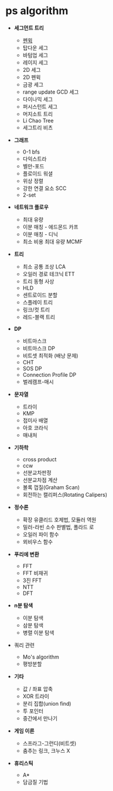 # ps algorithm
* __세그먼트 트리__

  * [펜윅](https://github.com/simta1/ps-snippet/blob/main/%EC%84%B8%EA%B7%B8%EB%A8%BC%ED%8A%B8%20%ED%8A%B8%EB%A6%AC/FenwickTree.md)
  * 탑다운 세그
  * 바텀업 세그
  * 레이지 세그
  * 2D 세그
  * 2D 펜윅
  * 금광 세그
  * range update GCD 세그
  * 다이나믹 세그
  * 퍼시스턴트 세그
  * 머지소트 트리
  * Li Chao Tree
  * 세그트리 비츠
* __그래프__
  * 0-1 bfs
  * 다익스트라
  * 벨만-포드
  * 플로이드 워셜
  * 위상 정렬
  * 강한 연결 요소 SCC
  * 2-set
* __네트워크 플로우__
  * 최대 유량
  * 이분 매칭 - 에드몬드 카프
  * 이분 매칭 - 디닉
  * 최소 비용 최대 유량 MCMF
* __트리__
  * 최소 공통 조상 LCA
  * 오일러 경로 테크닉 ETT
  * 트리 동형 사상
  * HLD
  * 센트로이드 분할
  * 스플레이 트리
  * 링크/컷 트리
  * 레드-블랙 트리
* __DP__
  * 비트마스크
  * 비트마스크 DP
  * 비트셋 최적화 (배낭 문제)
  * CHT
  * SOS DP
  * Connection Profile DP
  * 벌레캠프-매시
* __문자열__
  * 트라이
  * KMP
  * 접미사 배열
  * 아호 코라식
  * 매내처
* __기하학__
  * cross product
  * ccw
  * 선분교차판정
  * 선분교차점 계산
  * 볼록 껍질(Graham Scan)
  * 회전하는 캘리퍼스(Rotating Calipers)
* __정수론__
  * 확장 유클리드 호제법, 모듈러 역원
  * 밀러-라빈 소수 판별법, 폴라드 로
  * 오일러 파이 함수
  * 뫼비우스 함수
* __푸리에 변환__
  * FFT
  * FFT 비재귀
  * 3진 FFT
  * NTT
  * DFT
* __n분 탐색__
  * 이분 탐색
  * 삼분 탐색
  * 병렬 이분 탐색
* 쿼리 관련
  * Mo's algorithm
  * 평방분할
* __기타__
  * 값 / 좌표 압축
  * XOR 트라이
  * 분리 집합(union find)
  * 투 포인터
  * 중간에서 만나기
* __게임 이론__
  * 스프라그-그런디(비트셋)
  * 춤추는 링크, 크누스 X
* __휴리스틱__
  * A*
  * 담금질 기법
